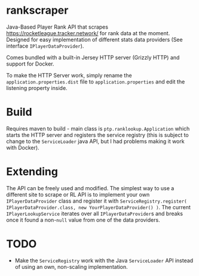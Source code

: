 # rankscraper
Java-Based Player Rank API that scrapes https://rocketleague.tracker.network/ for rank data at the moment.
Designed for easy implementation of different stats data providers (See interface `IPlayerDataProvider`).


Comes bundled with a built-in Jersey HTTP server (Grizzly HTTP) and support for Docker.


To make the HTTP Server work, simply rename the `application.properties.dist` file to `application.properties` and edit the listening property inside.



# Build
Requires maven to build - main class is `ptp.ranklookup.Application` which starts the HTTP server and registers the service registry (this is subject to change to the `ServiceLoader` java API, but I had problems making it work with Docker). 

# Extending
The API can be freely used and modified. 
The simplest way to use a different site to scrape or RL API is to implement your own `IPlayerDataProvider` class and register it with `ServiceRegistry.register( IPlayerDataProvider.class, new YourPlayerDataProvider() )`. The current `IPlayerLookupService` iterates over all `IPlayerDataProvider`s and breaks once it found a non-`null` value from one of the data providers.


# TODO
* Make the `ServiceRegistry` work with the Java `ServiceLoader` API instead of using an own, non-scaling implementation.
